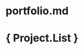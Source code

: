 # portfolio.md

# { Project.List }
<!-- the followings are copied from Samiul Bhai's git, edit it as per your need 

| Project Name                    | GitHub Repo Link                                        | Live Site Link                                                   |
| ------------------------------- | ------------------------------------------------------------- | ---------------------------------------------------------------- |
| Influencer Gear [tailwind]      | <https://github.com/samiulalimsaad/Influencer-gear-tailwind>  | <https://influencer-gear-tailwind.vercel.app>                    |
| Influencer Gear [bootstrap]     | <https://github.com/samiulalimsaad/Influencer-gear-bootstrap> | <https://influencer-gear-bootstrap.vercel.app>                   |
| Leader Board [tailwind]         | <https://github.com/samiulalimsaad/leader-board-tailwind>     | <https://leader-board-tailwind.vercel.app>                       |
| SpaceX Portfolio [CSS]          | <https://github.com/samiulalimsaad/ph-portfolio>              | <https://ph-portfolio-saadraj.vercel.app>                        |
| Mission [CSS]                   | <https://github.com/samiulalimsaad/mission>                   | <https://mission-samiulalimsaad.vercel.app>                      |
| Convension Center [bootstrap]   | <https://github.com/samiulalimsaad/convention-center>         | <https://convention-center-samiulalimsaad.vercel.app>            |
| Penguin Fashion [tailwind]      | <https://github.com/samiulalimsaad/penguin-fashion-tailwind>  | <https://penguin-fashion-tailwind.vercel.app>                    |
| Money Master [tailwind]         | <https://github.com/samiulalimsaad/money-master>              | <https://money-master-samiulalimsaad.vercel.app>                 |
| DOM placeholder User [tailwind] | <https://github.com/samiulalimsaad/dom-placeholder-user>      | <https://https://dom-placeholder-user-samiulalimsaad.vercel.app> |
| Phone Bazar [tailwind]          | <https://github.com/samiulalimsaad/phone-bazar>               | <https://phone-bazar-samiulalimsaad.vercel.app>                  |
| Insta Sohor [tailwind]          | <https://github.com/samiulalimsaad/insta-sohor>               | <https://insta-sohor-samiulalimsaad.vercel.app>                  |
| Phone Shop [react, tailwind]    | <https://github.com/samiulalimsaad/phone-shop-react>          | <https://phone-shop-react-samiulalimsaad.vercel.app>             | 

-->
